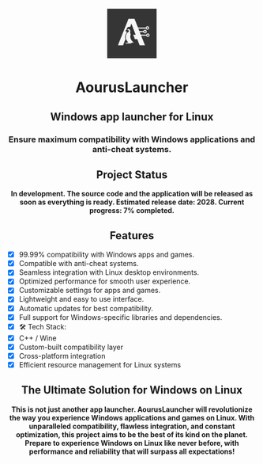 <p align=center><img src="https://raw.githubusercontent.com/AourusLauncher/AourusLauncher/refs/heads/main/logo.png" width=100></p>

<h1 align=center>AourusLauncher</h1>

<h2 align=center>Windows app launcher for Linux</h2>

<h3 align=center>Ensure maximum compatibility with Windows applications and anti-cheat systems.</h3>

<h2 align=center>Project Status</h2>
<p align=center><strong>In development. The source code and the application will be released as soon as everything is ready. Estimated release date: 2028. Current progress: 7% completed.</strong></p>

<h2 align=center>Features</h2>

* [X] 99.99% compatibility with Windows apps and games.
* [X] Compatible with anti-cheat systems.
* [X] Seamless integration with Linux desktop environments.
* [X] Optimized performance for smooth user experience.
* [X] Customizable settings for apps and games.
* [X] Lightweight and easy to use interface.
* [X] Automatic updates for best compatibility.
* [X] Full support for Windows-specific libraries and dependencies.
* [X] 🛠️ Tech Stack:
* [X] C++ / Wine
* [X] Custom-built compatibility layer
* [X] Cross-platform integration
* [X] Efficient resource management for Linux systems

<h2 align=center>The Ultimate Solution for Windows on Linux</h2>
<p align=center><strong>This is not just another app launcher. AourusLauncher will revolutionize the way you experience Windows applications and games on Linux. With unparalleled compatibility, flawless integration, and constant optimization, this project aims to be the best of its kind on the planet. Prepare to experience Windows on Linux like never before, with performance and reliability that will surpass all expectations!</strong></p>
